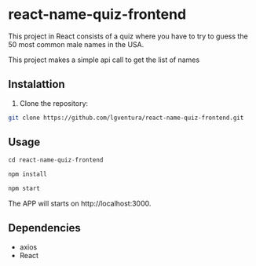 # react-name-quiz-frontend

This project in React consists of a quiz where you have to try to guess the 50 most common male names in the USA.

This project makes a simple api call to get the list of names

## Instalattion

1. Clone the repository:

```bash
git clone https://github.com/lgventura/react-name-quiz-frontend.git
```

## Usage

```javascript
cd react-name-quiz-frontend

npm install

npm start

```

The APP will starts on http://localhost:3000.

## Dependencies

- axios
- React
